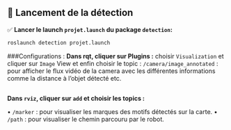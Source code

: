 ## 🚀 Lancement de la détection

✅ **Lancer le launch `projet.launch` du package `detection`:**
```bash
roslaunch detection projet.launch
```
###Configurations :
**Dans rqt, cliquer sur Plugins :**
choisir `Visualization` et cliquer sur `Image` View et enfin choisir le topic : `/camera/image_annotated` : pour afficher le flux vidéo de la camera avec les différentes informations comme la distance à l’objet détecté etc.
##
**Dans `rviz`, cliquer sur `add` et choisir les topics :**

•	`/marker` : pour visualiser les marques des motifs détectés sur la carte.
•	`/path` : pour visualiser le chemin parcouru par le robot.

